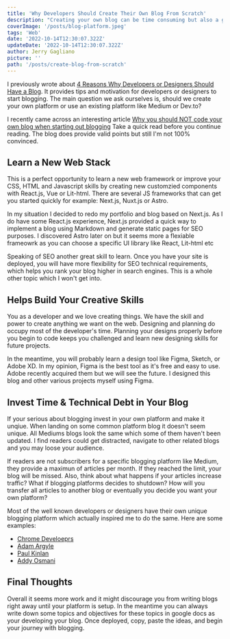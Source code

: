 ```yaml
---
title: 'Why Developers Should Create Their Own Blog From Scratch'
description: "Creating your own blog can be time consuming but also a great learning experience."
coverImage: '/posts/blog-platform.jpeg'
tags: 'Web'
date: '2022-10-14T12:30:07.322Z'
updateDate: '2022-10-14T12:30:07.322Z'
author: Jerry Gagliano
picture: ''
path: '/posts/create-blog-from-scratch'
---
```


I previously wrote about [4 Reasons Why Developers or Designers Should Have a Blog](https://jgsolutions.ca/posts/why-developers-need-to-blog/). It provides tips and motivation for developers or designers to start blogging. The main question we ask ourselves is, should we create your own platform or use an existing platform like Medium or Dev.to? 

I recently came across an interesting article [Why you should NOT code your own blog when starting out blogging](https://tuomokankaanpaa.com/blog/why-you-should-not-code-your-own-blog-when-starting-blogging) Take a quick read before you continue reading. The blog does provide valid points but still I'm not 100% convinced.

## Learn a New Web Stack

This is a perfect opportunity to learn a new web framework or improve your CSS, HTML and Javascript skills by creating new customzied components with React.js, Vue or Lit-html. There are several JS frameworks that can get you started quickly for example: Next.js, Nuxt.js or Astro.

In my situation I decided to redo my portfolio and blog based on Next.js. As I do have some React.js experience, Next.js provided a quick way to implement a blog using Markdown and generate static pages for SEO purposes. I discovered Astro later on but it seems more a flexiable frameowrk as you can choose a specific UI library like React, Lit-html etc

Speaking of SEO another great skill to learn. Once you have your site is deployed, you will have more flexibility for SEO technical requirements, which helps you rank your blog higher in search engines. This is a whole other topic which I won't get into.   

## Helps Build Your Creative Skills

You as a developer and we love creating things. We have the skill and power to create anything we want on the web. Designing and planning do occupy most of the developer's time. Planning your designs properly before you begin to code keeps you challenged and learn new designing skills for future projects. 

In the meantime, you will probably learn a design tool like Figma, Sketch, or Adobe XD. In my opinion, Figma is the best tool as it's free and easy to use. Adobe recently acquired them but we will see the future. I designed this blog and other various projects myself using Figma.
## Invest Time & Technical Debt in Your Blog

If your serious about blogging invest in your own platform and make it unqiue. When landing on some common platform blog it doesn't seem unique. All Mediums blogs look the same which some of them haven't been updated. I find readers could get distracted, navigate to other related blogs and you may loose your audience.

If readers are not subscribers for a specific blogging platform like Medium, they provide a maximun of articles per month. If they reached the limit, your blog will be missed. Also, think about what happens if your articles increase traffic? What if blogging platforms decides to shutdown? How will you transfer all articles to another blog or eventually you decide you want your own platform?

Most of the well known developers or designers have their own unique blogging platform which actually inspired me to do the same. Here are some examples:

- [Chrome Develoeprs](https://developer.chrome.com/blog/)
- [Adam Argyle](https://nerdy.dev/)
- [Paul Kinlan](https://paul.kinlan.me/)
- [Addy Osmani](https://addyosmani.com/)
## Final Thoughts

Overall it seems more work and it might discourage you from writing blogs right away until your platform is setup. In the meantime you can always write down some topics and objectives for these topics in google docs as your developing your blog. Once deployed, copy, paste the ideas, and begin your journey with blogging.
